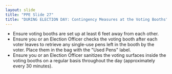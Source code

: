```yaml
---
layout: slide
title: "PPE Slide 27"
title: "DURING ELECTION DAY: Contingency Measures at the Voting Booths"
---
```


- Ensure voting booths are set up at least 6 feet away from each other.
- Ensure you or an Election Officer checks the voting booth after each voter leaves to retrieve any single-use pens left in the booth by the voter. Place them in the bag with the "Used Pens" label.
- Ensure you or an Election Officer sanitizes the voting surfaces inside the voting booths on a regular basis throughout the day (approximately every 30 minutes).
